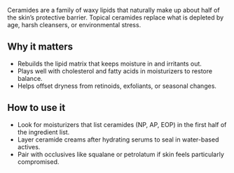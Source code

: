 Ceramides are a family of waxy lipids that naturally make up about half of the skin’s protective barrier. Topical ceramides replace what is depleted by age, harsh cleansers, or environmental stress.
<!-- more -->
## Why it matters
- Rebuilds the lipid matrix that keeps moisture in and irritants out.
- Plays well with cholesterol and fatty acids in moisturizers to restore balance.
- Helps offset dryness from retinoids, exfoliants, or seasonal changes.

## How to use it
- Look for moisturizers that list ceramides (NP, AP, EOP) in the first half of the ingredient list.
- Layer ceramide creams after hydrating serums to seal in water-based actives.
- Pair with occlusives like squalane or petrolatum if skin feels particularly compromised.
